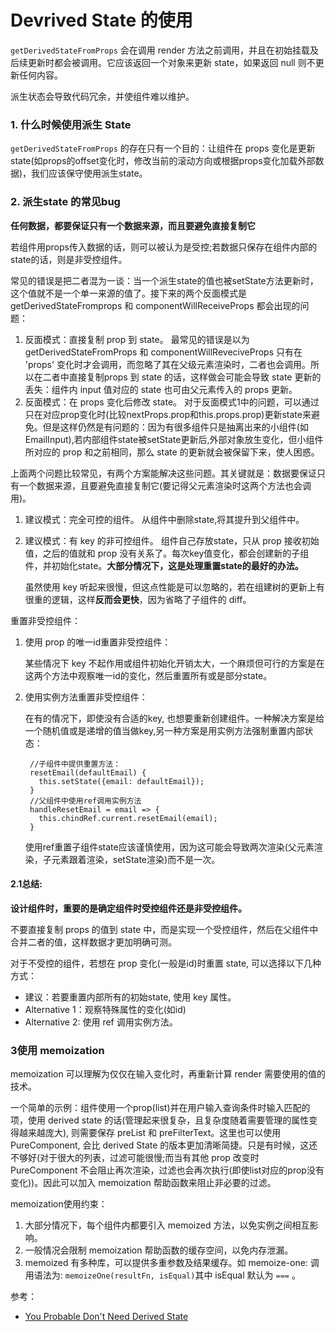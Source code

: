 # Devrived State 的使用
`getDerivedStateFromProps` 会在调用 render 方法之前调用，并且在初始挂载及后续更新时都会被调用。它应该返回一个对象来更新 state，如果返回 null 则不更新任何内容。

派生状态会导致代码冗余，并使组件难以维护。
### 1. 什么时候使用派生 State
`getDerivedStateFromProps` 的存在只有一个目的：让组件在 props 变化是更新 state(如props的offset变化时，修改当前的滚动方向或根据props变化加载外部数据)，我们应该保守使用派生state。

### 2. 派生state 的常见bug
**任何数据，都要保证只有一个数据来源，而且要避免直接复制它**

若组件用props传入数据的话，则可以被认为是受控;若数据只保存在组件内部的state的话，则是非受控组件。

常见的错误是把二者混为一谈：当一个派生state的值也被setState方法更新时，这个值就不是一个单一来源的值了。接下来的两个反面模式是 getDerivedStateFromprops 和 componentWillReceiveProps 都会出现的问题：

1. 反面模式：直接复制 prop 到 state。
   最常见的错误是以为 getDerivedStateFromProps 和 componentWillReveciveProps 只有在 'props' 变化时才会调用，而忽略了其在父级元素渲染时，二者也会调用。所以在二者中直接复制props 到 state 的话，这样做会可能会导致 state 更新的丢失：组件内 input 值对应的 state 也可由父元素传入的 props 更新。
2. 反面模式：在 props 变化后修改 state。
   对于反面模式1中的问题，可以通过只在对应prop变化时(比较nextProps.prop和this.props.prop)更新state来避免。但是这样仍然是有问题的：因为有很多组件只是抽离出来的小组件(如 EmailInput),若内部组件state被setState更新后,外部对象放生变化，但小组件所对应的 prop 和之前相同，那么 state 的更新就会被保留下来，使人困惑。

上面两个问题比较常见，有两个方案能解决这些问题。其关键就是：数据要保证只有一个数据来源，且要避免直接复制它(要记得父元素渲染时这两个方法也会调用)。
1. 建议模式：完全可控的组件。
   从组件中删除state,将其提升到父组件中。
2. 建议模式：有 key 的非可控组件。
   组件自己存放state，只从 prop 接收初始值，之后的值就和 prop 没有关系了。每次key值变化，都会创建新的子组件，并初始化state。**大部分情况下，这是处理重置state的最好的办法。**

   虽然使用 key 听起来很慢，但这点性能是可以忽略的，若在组建树的更新上有很重的逻辑，这样**反而会更快**，因为省略了子组件的 diff。
   
重置非受控组件：
1. 使用 prop 的唯一id重置非受控组件：
   
   某些情况下 key 不起作用或组件初始化开销太大，一个麻烦但可行的方案是在这两个方法中观察唯一id的变化，然后重置所有或是部分state。
2. 使用实例方法重置非受控组件：
   
   在有的情况下，即使没有合适的key, 也想要重新创建组件。一种解决方案是给一个随机值或是递增的值当做key,另一种方案是用实例方法强制重置内部状态：
   ```JS
    //子组件中提供重置方法：
    resetEmail(defaultEmail) {
      this.setState({email: defaultEmail});
    }
    //父组件中使用ref调用实例方法
    handleResetEmail = email => {
      this.chindRef.current.resetEmail(email);
    }
   ```
   使用ref重置子组件state应该谨慎使用，因为这可能会导致两次渲染(父元素渲染，子元素跟着渲染，setState渲染)而不是一次。

#### 2.1总结:
**设计组件时，重要的是确定组件时受控组件还是非受控组件。**

不要直接复制 props 的值到 state 中，而是实现一个受控组件，然后在父组件中合并二者的值，这样数据才更加明确可测。

对于不受控的组件，若想在 prop 变化(一般是id)时重置 state, 可以选择以下几种方式：
- 建议：若要重置内部所有的初始state, 使用 key 属性。
- Alternative 1：观察特殊属性的变化(如id)
- Alternative 2: 使用 ref 调用实例方法。

### 3使用 memoization
memoization 可以理解为仅仅在输入变化时，再重新计算 render 需要使用的值的技术。

一个简单的示例：组件使用一个prop(list)并在用户输入查询条件时输入匹配的项，使用 derived state 的话(管理起来很复杂，且复杂度随着需要管理的属性变得越来越庞大), 则需要保存 preList 和 preFilterText。这里也可以使用 PureComponent, 会比 derived State 的版本更加清晰简捷。只是有时候，这还不够好(对于很大的列表，过滤可能很慢;而当有其他 prop 改变时 PureComponent 不会阻止再次渲染，过滤也会再次执行(即使list对应的prop没有变化))。因此可以加入 memoization 帮助函数来阻止非必要的过滤。

memoization使用约束：
1. 大部分情况下，每个组件内都要引入 memoized 方法，以免实例之间相互影响。
2. 一般情况会限制 memoization 帮助函数的缓存空间，以免内存泄漏。
3. memoized 有多种库，可以提供多重参数及结果缓存。如 memoize-one: 调用语法为: `memoizeOne(resultFn, isEqual)`其中 isEqual 默认为 `===` 。

参考：
- [You Probable Don't Need Derived State](https://react.docschina.org/blog/2018/06/07/you-probably-dont-need-derived-state.html#when-to-use-derived-state)